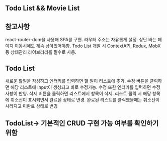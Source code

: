 ## Todo List && Movie List

## 참고사항
react-router-dom을 사용해 SPA를 구현.
라우터 주소는 자유롭게 설정.
상단 바는 페이지 이동시에도 계속 남아있어야함.
Todo List 개발 시 ContextAPI, Redux, MobX 등 상태관리 라이브러리를 필수로 사용.

## Todo List
새로운 할일을 작성하고 엔터키를 입력하면 할 일이 리스트에 추가.
수정 버튼을 클릭하면 해당 리스트에 Input이 생성되고 바로 수정가능.
수정 또한 엔터키를 입력하면 수정사항이 반영.
삭제 버튼을 클릭하면 리스트에서 항목이 삭제.
리스트 클릭 시 해당 항목에 취소선이 표시되면서 완료된 상태로 변경.
완료된 리스트를 클릭했을때는 취소선이 사라지고 미완료 상태로 변경

## TodoList-> 기본적인 CRUD 구현 가능 여부를 확인하기 위함
